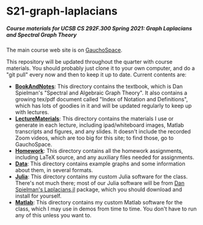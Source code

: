 # S21-graph-laplacians

##### Course materials for UCSB CS 292F.300 Spring 2021: Graph Laplacians and Spectral Graph Theory

The main course web site is on [GauchoSpace](https://gauchospace.ucsb.edu/courses/course/view.php?id=112387).

This repository will be updated throughout the quarter with course materials. You should probably just clone it to your own computer, and do a "git pull" every now and then to keep it up to date. Current contents are:

- [**BookAndNotes**](BookAndNotes/): This directory contains the textbook, which is Dan Spielman's "Spectral and Algebraic Graph Theory". It also contains a growing tex/pdf document called "Index of Notation and Definitions", which has lots of goodies in it and will be updated regularly to keep up with lectures.
- [**LectureMaterials**](LectureMaterials/): This directory contains the materials I use or generate in each lecture, including ipad/whiteboard images, Matlab transcripts and figures, and any slides. It doesn't include the recorded Zoom videos, which are too big for this site; to find those, go to GauchoSpace.
- [**Homework**](Homework/): This directory contains all the homework assignments, including LaTeX source, and any auxiliary files needed for assignments.
- **[Data](Data/)**: This directory contains example graphs and some information about them, in several formats.
- [**Julia**](Julia/): This directory contains my custom Julia software for the class. There's not much there; most of our Julia software will be from [Dan Spielman's Laplacians.jl](https://github.com/danspielman/Laplacians.jl) package, which you should download and install for yourself.
- [**Matlab**](Matlab/): This directory contains my custom Matlab software for the class, which I may use in demos from time to time. You don't have to run any of this unless you want to.

